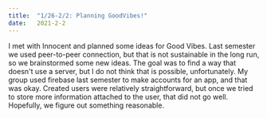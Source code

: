 ```yaml
---
title:  "1/26-2/2: Planning GoodVibes!"
date:   2021-2-2
---
```

I met with Innocent and planned some ideas for Good Vibes. Last semester we used peer-to-peer connection, but that is not sustainable in the long run, so we brainstormed some new ideas. The goal was to find a way that doesn't use a server, but I do not think that is possible, unfortunately. My group used firebase last semester to make accounts for an app, and that was okay. Created users were relatively straightforward, but once we tried to store more information attached to the user, that did not go well. Hopefully, we figure out something reasonable. 